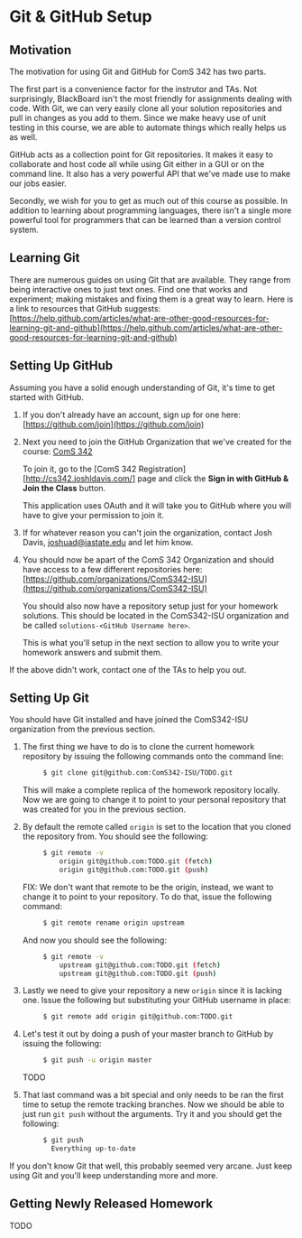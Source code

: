Git & GitHub Setup
==================

## Motivation

The motivation for using Git and GitHub for ComS 342 has two parts.

The first part is a convenience factor for the instrutor and TAs. Not
surprisingly, BlackBoard isn't the most friendly for assignments dealing with
code. With Git, we can very easily clone all your solution repositories and pull
in changes as you add to them. Since we make heavy use of unit testing in this
course, we are able to automate things which really helps us as well.

GitHub acts as a collection point for Git repositories. It makes it easy to
collaborate and host code all while using Git either in a GUI or on the command
line. It also has a very powerful API that we've made use to make our jobs
easier.

Secondly, we wish for you to get as much out of this course as possible. In
addition to learning about programming languages, there isn't a single more
powerful tool for programmers that can be learned than a version control system.

## Learning Git

There are numerous guides on using Git that are available. They range from being
interactive ones to just text ones. Find one that works and experiment; making
mistakes and fixing them is a great way to learn. Here is a link to resources
that GitHub suggests:
[https://help.github.com/articles/what-are-other-good-resources-for-learning-git-and-github](https://help.github.com/articles/what-are-other-good-resources-for-learning-git-and-github)

## Setting Up GitHub

Assuming you have a solid enough understanding of Git, it's time to get started
with GitHub.

1. If you don't already have an account, sign up for one here:
   [https://github.com/join](https://github.com/join)

2. Next you need to join the GitHub Organization that we've created for the
   course: [ComS 342](https://github.com/ComS342-ISU)

   To join it, go to the [ComS 342 Registration][http://cs342.joshldavis.com/]
   page and click the **Sign in with GitHub & Join the Class** button.

   This application uses OAuth and it will take you to GitHub where you will
   have to give your permission to join it.

3. If for whatever reason you can't join the organization, contact Josh Davis,
   joshuad@iastate.edu and let him know.

4. You should now be apart of the ComS 342 Organization and should have access
   to a few different repositories here:
   [https://github.com/organizations/ComS342-ISU](https://github.com/organizations/ComS342-ISU)

   You should also now have a repository setup just for your homework solutions.
   This should be located in the ComS342-ISU organization and be called
   `solutions-<GitHub Username here>`.

   This is what you'll setup in the next section to allow you to write your
   homework answers and submit them.

If the above didn't work, contact one of the TAs to help you out.

## Setting Up Git

You should have Git installed and have joined the ComS342-ISU organization from
the previous section.

1. The first thing we have to do is to clone the current homework repository by
   issuing the following commands onto the command line:

   ```bash
        $ git clone git@github.com:ComS342-ISU/TODO.git
   ```

   This will make a complete replica of the homework repository locally. Now we
   are going to change it to point to your personal repository that was created
   for you in the previous section.

2. By default the remote called `origin` is set to the location that you cloned
   the repository from. You should see the following:

   ```bash
        $ git remote -v
            origin git@github.com:TODO.git (fetch)
            origin git@github.com:TODO.git (push)
   ```

    FIX:
   We don't want that remote to be the origin, instead, we want to change it to
   point to your repository. To do that, issue the following command:

   ```bash
        $ git remote rename origin upstream
   ```

   And now you should see the following:

   ```bash
        $ git remote -v
            upstream git@github.com:TODO.git (fetch)
            upstream git@github.com:TODO.git (push)
   ```

3. Lastly we need to give your repository a new `origin` since it is lacking
   one. Issue the following but substituting your GitHub username in place:

   ```bash
        $ git remote add origin git@github.com:TODO.git
   ```

4. Let's test it out by doing a push of your master branch to GitHub by issuing
   the following:

   ```bash
        $ git push -u origin master
   ```

   TODO

5. That last command was a bit special and only needs to be ran the first time
   to setup the remote tracking branches. Now we should be able to just run `git
   push` without the arguments. Try it and you should get the following:

   ```bash
        $ git push
          Everything up-to-date
   ```

If you don't know Git that well, this probably seemed very arcane. Just keep
using Git and you'll keep understanding more and more.

## Getting Newly Released Homework

TODO
